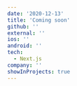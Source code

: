 ```yaml
---
date: '2020-12-13'
title: 'Coming soon'
github: ''
external: ''
ios: ''
android: ''
tech:
  - Next.js
company: ''
showInProjects: true
---
```

